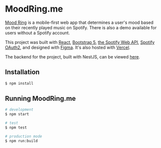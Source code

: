 # MoodRing.me

[Mood Ring](https://moodring.me) is a mobile-first web app that determines a user's mood based on their recently played music on Spotify. There is also a demo available for users without a Spotify account.

This project was built with [React](https://reactjs.org/docs/create-a-new-react-app.html), [Bootstrap 5](https://getbootstrap.com/docs/5.0/getting-started/introduction/), [the Spotify Web API](https://developer.spotify.com/documentation/web-api/), [Spotify OAuth2](https://developer.spotify.com/documentation/general/guides/authorization-guide/), and designed with [Figma](http://figma.com). It's also hosted with [Vercel](https://vercel.com).

The backend for the project, built with NestJS, can be viewed [here](https://github.com/dunleavyjack/moodring.me-backend).

## Installation

```bash
$ npm install
```

## Running MoodRing.me

```bash
# development
$ npm start

# test
$ npm test

# production mode
$ npm run:build
```
